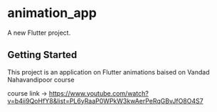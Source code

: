 # animation_app

A new Flutter project.

## Getting Started

This project is an application on Flutter animations baised on Vandad Nahavandipoor course

course link -> https://www.youtube.com/watch?v=b4ii9QoHfY8&list=PL6yRaaP0WPkW3kwAerPeRqGBvJfO8O4S7
